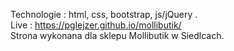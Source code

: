 Technologie : html, css, bootstrap, js/jQuery .
<br>Live : https://pglejzer.github.io/mollibutik/
<br>Strona wykonana dla sklepu Mollibutik w Siedlcach.
